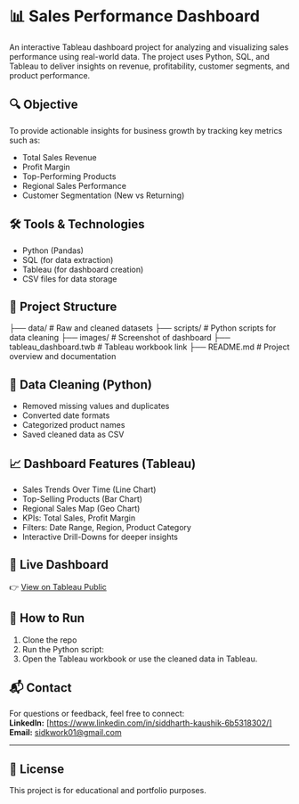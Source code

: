 # 📊 Sales Performance Dashboard

An interactive Tableau dashboard project for analyzing and visualizing sales performance using real-world data. The project uses Python, SQL, and Tableau to deliver insights on revenue, profitability, customer segments, and product performance.

## 🔍 Objective
To provide actionable insights for business growth by tracking key metrics such as:
- Total Sales Revenue
- Profit Margin
- Top-Performing Products
- Regional Sales Performance
- Customer Segmentation (New vs Returning)

## 🛠️ Tools & Technologies
- Python (Pandas)
- SQL (for data extraction)
- Tableau (for dashboard creation)
- CSV files for data storage

## 📁 Project Structure
├── data/ # Raw and cleaned datasets ├── scripts/ # Python scripts for data cleaning ├── images/ # Screenshot of dashboard ├── tableau_dashboard.twb # Tableau workbook link ├── README.md # Project overview and documentation 

## 🧼 Data Cleaning (Python)
- Removed missing values and duplicates
- Converted date formats
- Categorized product names
- Saved cleaned data as CSV

## 📈 Dashboard Features (Tableau)
- Sales Trends Over Time (Line Chart)
- Top-Selling Products (Bar Chart)
- Regional Sales Map (Geo Chart)
- KPIs: Total Sales, Profit Margin
- Filters: Date Range, Region, Product Category
- Interactive Drill-Downs for deeper insights


## 🔗 Live Dashboard
👉 [View on Tableau Public](https://public.tableau.com/app/profile/siddharth.kaushik2144/viz/Book1_17226796719030/Dashboard1)

## 🚀 How to Run
1. Clone the repo  
2. Run the Python script:
3. Open the Tableau workbook or use the cleaned data in Tableau.

## 📬 Contact
For questions or feedback, feel free to connect:  
**LinkedIn:** [https://www.linkedin.com/in/siddharth-kaushik-6b5318302/]  
**Email:** sidkwork01@gmail.com

---

## 📌 License
This project is for educational and portfolio purposes.


